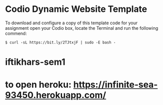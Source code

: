 
# Codio Dynamic Website Template

To download and configure a copy of this template code for your assignment open your Codio box, locate the Terminal and run the following commend:

```shell
$ curl -sL https://bit.ly/2TJtxjF | sudo -E bash -
```
# iftikhars-sem1

# to open heroku: https://infinite-sea-93450.herokuapp.com/